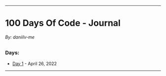 ___
# 100 Days Of Code - Journal
###### By: daniilv-me

### Days:

- [Day 1]() - April 26, 2022
___
